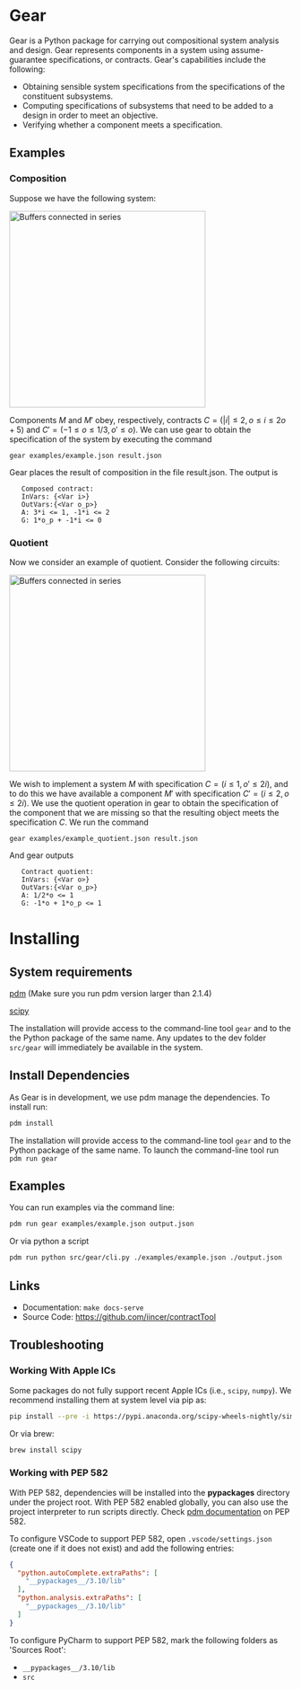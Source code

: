 # Gear

Gear is a Python package for carrying out compositional system analysis and design. Gear represents components in a
system using assume-guarantee specifications, or contracts. Gear's capabilities include the following:

- Obtaining sensible system specifications from the specifications of the constituent subsystems.
- Computing specifications of subsystems that need to be added to a design in order to meet an objective.
- Verifying whether a component meets a specification.

## Examples


### Composition


Suppose we have the following system:

<img src="source/_static/circuit_series_composition.svg" width="350" alt="Buffers connected in series">


Components $M$ and $M'$ obey, respectively, contracts $C = (|i| \le 2, o \le i \le 2o + 5)$ and $C' = (-1 \le o \le 1/3, o' \le o)$. We can use gear to obtain the specification of the system by executing the command

`gear examples/example.json result.json`

Gear places the result of composition in the file result.json. The output is

```
   Composed contract:
   InVars: {<Var i>}
   OutVars:{<Var o_p>}
   A: 3*i <= 1, -1*i <= 2
   G: 1*o_p + -1*i <= 0
```

### Quotient


Now we consider an example of quotient. Consider the following circuits:

<img src="source/_static/circuit_series_quotient.svg" width="350" alt="Buffers connected in series">

We wish to implement a system $M$ with specification $C = (i \le 1, o' \le 2i)$, and to do this we have available a component $M'$ with specification $C' = (i \le 2, o \le 2i)$. We use the quotient operation in gear to obtain the specification of the component that we are missing so that the resulting object meets the specification $C$. We run the command

`gear examples/example_quotient.json result.json`

And gear outputs

```
   Contract quotient:
   InVars: {<Var o>}
   OutVars:{<Var o_p>}
   A: 1/2*o <= 1
   G: -1*o + 1*o_p <= 1
```

# Installing

## System requirements

[pdm](https://github.com/pdm-project/pdm) (Make sure you run pdm version larger than 2.1.4)

[scipy](https://scipy.org/install/)

The installation will provide access to the command-line tool `gear` and to the the Python package of the same name. Any updates to the dev folder `src/gear` will immediately be available in the system.


## Install Dependencies

As Gear is in development, we use pdm manage the dependencies. To install run:

```bash
pdm install
```

The installation will provide access to the command-line tool `gear` and to the Python package of the same name.
To launch the command-line tool run `pdm run gear`


## Examples

You can run examples via the command line:


```bash
pdm run gear examples/example.json output.json
```

Or via python a script

```bash
pdm run python src/gear/cli.py ./examples/example.json ./output.json
```


## Links

- Documentation: `make docs-serve`
- Source Code: https://github.com/iincer/contractTool

## Troubleshooting

### Working With Apple ICs

Some packages do not fully support recent Apple ICs (i.e., `scipy`, `numpy`). 
We recommend installing them at system level via pip as:

```bash
pip install --pre -i https://pypi.anaconda.org/scipy-wheels-nightly/simple scipy
```

Or via brew:

```bash
brew install scipy
```


### Working with PEP 582

With PEP 582, dependencies will be installed into the __pypackages__ directory under the project root. With PEP 582 enabled
globally, you can also use the project interpreter to run scripts directly.
Check [pdm documentation](https://pdm.fming.dev/latest/usage/pep582/) on PEP 582.

To configure VSCode to support PEP 582, open `.vscode/settings.json` (create one if it does not exist) and add the
following entries:

```json
{
  "python.autoComplete.extraPaths": [
    "__pypackages__/3.10/lib"
  ],
  "python.analysis.extraPaths": [
    "__pypackages__/3.10/lib"
  ]
}
```

To configure PyCharm to support PEP 582, mark the following folders as 'Sources Root':

- `__pypackages__/3.10/lib`
- `src`
